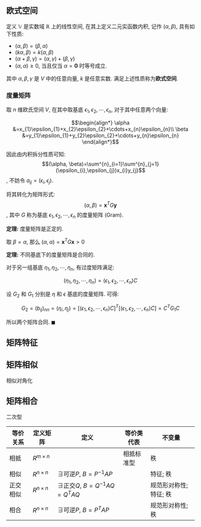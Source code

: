 ## 欧式空间

定义 $\mathbb{V}$ 是实数域 $\mathbb{R}$ 上的线性空间, 在其上定义二元实函数内积, 记作 $(\alpha, \beta)$, 具有如下性质: 
- $(\alpha, \beta)=(\beta, \alpha)$
- $(k\alpha, \beta)=k(\alpha, \beta)$
- $(\alpha+\beta, \gamma)=(\alpha, \gamma)+(\beta, \gamma)$
- $(\alpha, \alpha)\ge 0$, 当且仅当 $\alpha=\mathbf{0}$ 时等号成立.

其中 $\alpha, \beta, \gamma$ 是 $V$ 中的任意向量, $k$ 是任意实数. 满足上述性质称为**欧式空间**.

### 度量矩阵

取 $n$ 维欧氏空间 $V$, 在其中取基底 $\epsilon_{1}, \epsilon_{2},\cdots,\epsilon_{n}$, 对于其中任意两个向量: 

$$\begin{align*}
\alpha &=x_{1}\epsilon_{1}+x_{2}\epsilon_{2}+\cdots+x_{n}\epsilon_{n}\\
\beta &=y_{1}\epsilon_{1}+y_{2}\epsilon_{2}+\cdots+y_{n}\epsilon_{n}
\end{align*}$$

因此由内积拆分性质可知: $$(\alpha, \beta)=\sum^{n}_{i=1}\sum^{n}_{j=1}(\epsilon_{i},\epsilon_{j})x_{i}y_{j}$$, 不妨令 $a_{ij}=(\epsilon_{i}, \epsilon_{j})$.

将其转化为矩阵形式: $$(\alpha, \beta)=\mathbf{x}^{T}G\mathbf{y}$$, 其中 $G$ 称为基底 $\epsilon_{1},\epsilon_2,\cdots,\epsilon_{n}$ 的度量矩阵 (Gram). 

**定理:** 度量矩阵是正定的.

取 $\beta=\alpha$, 那么 $(\alpha, \alpha)=\mathbf{x}^{T}G\mathbf{x} >0$

**定理:** 不同基底下的度量矩阵是合同的.

对于另一组基底 $\eta_{1},\eta_{2},\cdots,\eta_{n}$, 有过度矩阵满足:

$$(\eta_{1},\eta_{2},\cdots,\eta_{n})=(\epsilon_{1}, \epsilon_{2},\cdots,\epsilon_{n})C$$

设 $G_{2}$ 和 $G_{1}$ 分别是 $\eta$ 和 $\epsilon$ 基底的度量矩阵. 可得:

$$G_{2}=(b_{ij})_{nn}=(\eta_{i},\eta_{j})=[(\epsilon_{1}, \epsilon_{2},\cdots,\epsilon_{n})C]^{T}[(\epsilon_{1}, \epsilon_{2},\cdots,\epsilon_{n})C]=C^{T}G_{1}C$$

所以两个矩阵合同. $\blacksquare$

## 矩阵特征

## 矩阵相似

相似对角化

## 矩阵相合
二次型

| 等价关系 | 定义矩阵        | 定义                                         | 等价类代表 | 不变量               |
| -------- | --------------- | -------------------------------------------- | ---------- | -------------------- |
| 相抵     | $R^{m\times n}$ |                                              | 相抵标准型 | 秩                   |
| 相似     | $R^{n\times n}$ | $\exists \text{可逆}P,\ B=P^{-1}AP$          |            | 特征; 秩              |
| 正交相似 | $R^{n\times n}$ | $\exists \text{正交} Q,\ B=Q^{-1}AQ=Q^{T}AQ$ |            | 规范形对称性; 特征; 秩 |
| 相合     | $R^{n\times n}$ | $\exists \text{可逆}P,\ B=P^{T}AP$           |            |规范形对称性; 秩                     |
